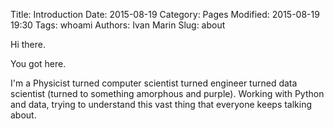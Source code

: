 Title: Introduction 
Date: 2015-08-19
Category: Pages
Modified: 2015-08-19 19:30
Tags: whoami
Authors: Ivan Marin
Slug: about

Hi there.

You got here. 

I'm a Physicist turned computer scientist turned engineer turned data scientist (turned to something amorphous and purple). Working with Python and data, trying to understand this vast thing that everyone keeps talking about.
